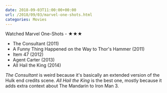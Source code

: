 ```yaml
---
date: 2018-09-03T11:00:00+00:00
url: /2018/09/03/marvel-one-shots.html
categories: Movies
---
```

Watched Marvel One-Shots - ★★★

- The Consultant (2011)
- A Funny Thing Happened on the Way to Thor's Hammer (2011)
- Item 47 (2012)
- Agent Carter (2013)
- All Hail the King (2014)

_The Consultant_ is weird because it's basically an extended version of the Hulk end credits scene. _All Hail the King_ is the best one, mostly because it adds extra context about The Mandarin to Iron Man 3.


